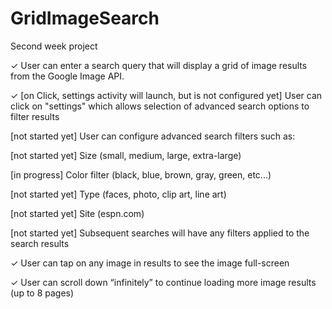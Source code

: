 # GridImageSearch
Second week project

✓ User can enter a search query that will display a grid of image results from the Google Image API.

✓ [on Click, settings activity will launch, but is not configured yet] User can click on "settings" which allows selection of advanced search options to filter results

[not started yet] User can configure advanced search filters such as:

[not started yet] Size (small, medium, large, extra-large)

[in progress] Color filter (black, blue, brown, gray, green, etc...)

[not started yet] Type (faces, photo, clip art, line art)

[not started yet] Site (espn.com)

[not started yet] Subsequent searches will have any filters applied to the search results

✓ User can tap on any image in results to see the image full-screen

✓ User can scroll down “infinitely” to continue loading more image results (up to 8 pages)

